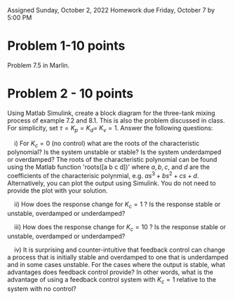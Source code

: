 Assigned Sunday, October 2, 2022
Homework due Friday, October 7 by 5:00 PM

# Problem 1-10 points
Problem $7.5$ in Marlin.

# Problem 2 - 10 points
Using Matlab Simulink, create a block diagram for the three-tank mixing process of example $7.2$ and 8.1. This is also the problem discussed in class. For simplicity, set $\tau=K_p=K_d=$ $K_v=1$. Answer the following questions:

&nbsp; &nbsp; i) For $K_c=0$ (no control) what are the roots of the characteristic polynomial? Is the system unstable or stable? Is the system underdamped or overdamped? The roots of the characteristic polynomial can be found using the Matlab function 'roots([a b c d])' where $a, b, c$, and $d$ are the coefficients of the characterisic polynmial, e.g. $a s^3+b s^2+c s+d$. Alternatively, you can plot the output using Simulink. You do not need to provide the plot with your solution.

&nbsp; &nbsp; ii) How does the response change for $K_c=1$ ? Is the response stable or unstable, overdamped or underdamped?

&nbsp; &nbsp; iii) How does the response change for $K_c=10$ ? Is the response stable or unstable, overdamped or underdamped?

&nbsp; &nbsp; iv) It is surprising and counter-intuitive that feedback control can change a process that is initially stable and overdamped to one that is underdamped and in some cases unstable. For the cases where the output is stable, what advantages does feedback control provide? In other words, what is the advantage of using a feedback control system with $K_c=1$ relative to the system with no control?
